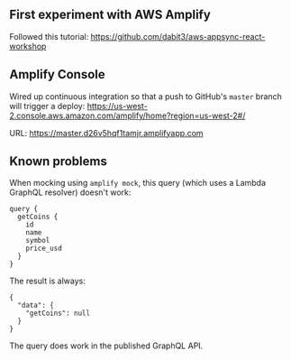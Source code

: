 ## First experiment with AWS Amplify

Followed this tutorial: https://github.com/dabit3/aws-appsync-react-workshop

## Amplify Console

Wired up continuous integration so that a push to GitHub's `master` branch will trigger a deploy:
https://us-west-2.console.aws.amazon.com/amplify/home?region=us-west-2#/

URL: https://master.d26v5hqf1tamjr.amplifyapp.com


## Known problems
When mocking using `amplify mock`, this query (which uses a Lambda GraphQL resolver) doesn't work:

```
query {
  getCoins {
    id
    name
    symbol
    price_usd
  }
}
```

The result is always:

```
{
  "data": {
    "getCoins": null
  }
}
```

The query does work in the published GraphQL API.